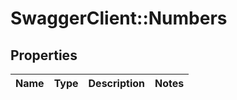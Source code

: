 # SwaggerClient::Numbers

## Properties
Name | Type | Description | Notes
------------ | ------------- | ------------- | -------------


